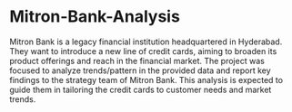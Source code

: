 # Mitron-Bank-Analysis
Mitron Bank is a legacy financial institution headquartered in Hyderabad. They want to introduce a new line of credit cards, aiming to broaden its product offerings and reach in the financial market.
The project was focused to analyze trends/pattern in the provided data and report key findings to the strategy team of Mitron Bank. This analysis is expected to guide them in tailoring the credit cards to customer needs and market trends.


